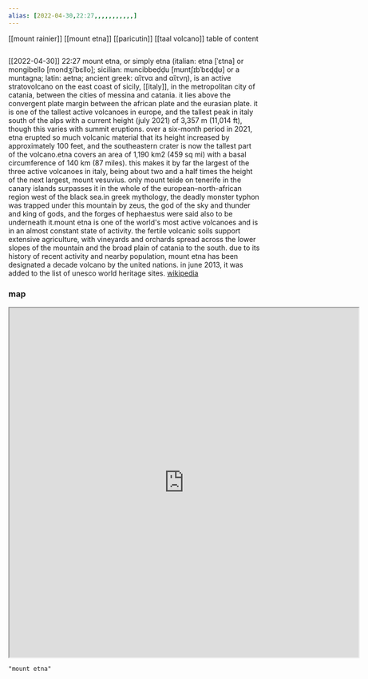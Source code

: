 ```yaml
---
alias: [2022-04-30,22:27,,,,,,,,,,,]
---
```

[[mount rainier]] [[mount etna]] [[paricutin]] [[taal volcano]]
table of content
```toc
```

[[2022-04-30]] 22:27
mount etna, or simply etna (italian: etna [ˈɛtna] or mongibello [mondʒiˈbɛllo]; sicilian: muncibbeḍḍu [mʊntʃɪbˈbɛɖɖʊ] or a muntagna; latin: aetna; ancient greek: αἴτνα and αἴτνη), is an active stratovolcano on the east coast of sicily, [[italy]], in the metropolitan city of catania, between the cities of messina and catania. it lies above the convergent plate margin between the african plate and the eurasian plate. it is one of the tallest active volcanoes in europe, and the tallest peak in italy south of the alps with a current height (july 2021) of 3,357 m (11,014 ft), though this varies with summit eruptions. over a six-month period in 2021, etna erupted so much volcanic material that its height increased by approximately 100 feet, and the southeastern crater is now the tallest part of the volcano.etna covers an area of 1,190 km2 (459 sq mi) with a basal circumference of 140 km (87 miles). this makes it by far the largest of the three active volcanoes in italy, being about two and a half times the height of the next largest, mount vesuvius. only mount teide on tenerife in the canary islands surpasses it in the whole of the european–north-african region west of the black sea.in greek mythology, the deadly monster typhon was trapped under this mountain by zeus, the god of the sky and thunder and king of gods, and the forges of hephaestus were said also to be underneath it.mount etna is one of the world's most active volcanoes and is in an almost constant state of activity. the fertile volcanic soils support extensive agriculture, with vineyards and orchards spread across the lower slopes of the mountain and the broad plain of catania to the south. due to its history of recent activity and nearby population, mount etna has been designated a decade volcano by the united nations. in june 2013, it was added to the list of unesco world heritage sites.
[wikipedia](https://en.wikipedia.org/wiki/mount%20etna)
### map
<iframe src="https://duckduckgo.com/?t=ffab&q=mount etna&ia=web&iaxm=about" width="700" height="700" ></iframe>

```query
"mount etna"
```